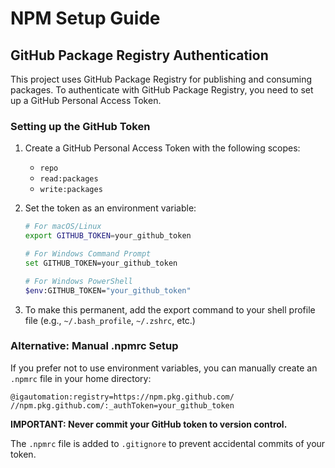 # NPM Setup Guide

## GitHub Package Registry Authentication

This project uses GitHub Package Registry for publishing and consuming packages. To authenticate with GitHub Package Registry, you need to set up a GitHub Personal Access Token.

### Setting up the GitHub Token

1. Create a GitHub Personal Access Token with the following scopes:
   - `repo`
   - `read:packages`
   - `write:packages`

2. Set the token as an environment variable:

   ```bash
   # For macOS/Linux
   export GITHUB_TOKEN=your_github_token

   # For Windows Command Prompt
   set GITHUB_TOKEN=your_github_token

   # For Windows PowerShell
   $env:GITHUB_TOKEN="your_github_token"
   ```

3. To make this permanent, add the export command to your shell profile file (e.g., `~/.bash_profile`, `~/.zshrc`, etc.)

### Alternative: Manual .npmrc Setup

If you prefer not to use environment variables, you can manually create an `.npmrc` file in your home directory:

```
@igautomation:registry=https://npm.pkg.github.com/
//npm.pkg.github.com/:_authToken=your_github_token
```

**IMPORTANT: Never commit your GitHub token to version control.**

The `.npmrc` file is added to `.gitignore` to prevent accidental commits of your token.